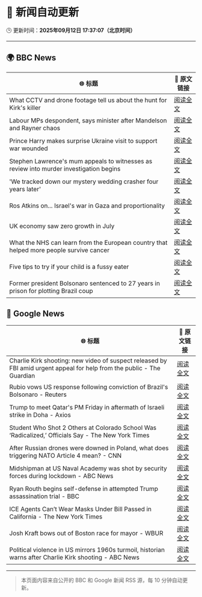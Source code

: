 # 🧠 新闻自动更新

🕒 更新时间：**2025年09月12日 17:37:07（北京时间）**

---

## 🌍 BBC News

| 🌐 标题 | 🔗 原文链接 |
|--------|-------------|
| What CCTV and drone footage tell us about the hunt for Kirk's killer | [阅读全文](https://www.bbc.com/news/videos/ce84y9ep1z8o?at_medium=RSS&at_campaign=rss) |
| Labour MPs despondent, says minister after Mandelson and Rayner chaos | [阅读全文](https://www.bbc.com/news/articles/cx238pwwqg6o?at_medium=RSS&at_campaign=rss) |
| Prince Harry makes surprise Ukraine visit to support war wounded | [阅读全文](https://www.bbc.com/news/articles/c3dr859vxxjo?at_medium=RSS&at_campaign=rss) |
| Stephen Lawrence's mum appeals to witnesses as review into murder investigation begins | [阅读全文](https://www.bbc.com/news/articles/cgrqnp09zl5o?at_medium=RSS&at_campaign=rss) |
| 'We tracked down our mystery wedding crasher four years later' | [阅读全文](https://www.bbc.com/news/articles/c7v1d3r6y8mo?at_medium=RSS&at_campaign=rss) |
| Ros Atkins on... Israel's war in Gaza and proportionality | [阅读全文](https://www.bbc.com/news/articles/cr5r76e127do?at_medium=RSS&at_campaign=rss) |
| UK economy saw zero growth in July | [阅读全文](https://www.bbc.com/news/articles/c203edl1zq3o?at_medium=RSS&at_campaign=rss) |
| What the NHS can learn from the European country that helped more people survive cancer | [阅读全文](https://www.bbc.com/news/articles/c701kw519lpo?at_medium=RSS&at_campaign=rss) |
| Five tips to try if your child is a fussy eater | [阅读全文](https://www.bbc.com/news/articles/c3e712j3gq5o?at_medium=RSS&at_campaign=rss) |
| Former president Bolsonaro sentenced to 27 years in prison for plotting Brazil coup | [阅读全文](https://www.bbc.com/news/articles/c8xrqxk9p4xo?at_medium=RSS&at_campaign=rss) |

## 📰 Google News

| 🌐 标题 | 🔗 原文链接 |
|--------|-------------|
| Charlie Kirk shooting: new video of suspect released by FBI amid urgent appeal for help from the public - The Guardian | [阅读全文](https://news.google.com/rss/articles/CBMi5wFBVV95cUxQd29uLTJ2bjVEOTRSZ1ZfRUd4WERWMjJsQWg1UHd0U01BLWVFbW81TUZsYUd3a3ZKeTF1S1pFMnZfbERSdzR3NXBjRFVaUTZkaUFjdFlBbjhhcDJsYWRiUUFVTjhZVGRYbG9rcjVhM1J5YnNmWDRrZzFpVU92NWpNSU9ERFh3NlQtLVQtLWhjSWtyQjg4SEFxMWM0MW1jYkhPemQwNURWZ2Fvb1F0LVZtNHczT2ZXYzRvY0djcjFkLWhLQ0sxblpBbFo5akczYUphRWZHZGViTEpQTllwWEZzcnJwY1QzVkE?oc=5) |
| Rubio vows US response following conviction of Brazil's Bolsonaro - Reuters | [阅读全文](https://news.google.com/rss/articles/CBMisgFBVV95cUxOX01Oakx5am85anhmR0lLNU5CN3kzby1VUjhpZEp2YWdaSnJuRjZiUkpRVUs0YmZVTVo1SlRZXzZYQlh5RHhPU1BKYzZRYVNsUDQ1emMyOHZrMEwwMWszTmc3Z3lTR2djNVM0ZUg3c2x4eTdYbm9jRmZmLUJhLWIzTHZDQVlDbmpldlZObUFSWHhfWVZqRWtMbUt5emdOSWE1czFHTEl6THZjd3pMRXV6aVJR?oc=5) |
| Trump to meet Qatar's PM Friday in aftermath of Israeli strike in Doha - Axios | [阅读全文](https://news.google.com/rss/articles/CBMie0FVX3lxTE00M1B1RXVSQWRQS080b0dfa2hxUzNfX2tvVWtlMEJhYkRiZDdERkJNZFUxdnRqU0xaU29oM2pQaDc0Q2tEdTZYTVpsMjVRWG9iUGtnZG9OYTY1MjNfbV9MaHMybXd6QWdQTnFlS1FvSGlVQ29kUXZ4dmRpZw?oc=5) |
| Student Who Shot 2 Others at Colorado School Was ‘Radicalized,’ Officials Say - The New York Times | [阅读全文](https://news.google.com/rss/articles/CBMiigFBVV95cUxOa1hISkpiRWZZR2tVSzVSNHFaeXBxeG5UeXVUeWhMc09LZGlwZFExYzNTVktiN0cxMjRHYWVyYWdpTjh6TkxqSy1QaE1tTWZ3QU5mQzdXQXk2NlQ2SkdEejQ5a3g4WnQwRVdjLTYtTUdsVmVMajRFT1RRV3VoUFVtaGZXaE9xSHhzTlE?oc=5) |
| After Russian drones were downed in Poland, what does triggering NATO Article 4 mean? - CNN | [阅读全文](https://news.google.com/rss/articles/CBMif0FVX3lxTFBXbDh3b1FHaDR0Y09qOWVEZ0tjRkpwZk1tYXgzTlZRTy04a2VUaWtvODk5UTRENDhTNU9CWTFPbmtwc0xLcGVlN0VzWGpzdGZCbEFnTFVmOGV2bXotbU9yWFBlYUF5RC16MUR0cGpYTWxKXzJOMVppMDNvOXg0X0E?oc=5) |
| Midshipman at US Naval Academy was shot by security forces during lockdown - ABC News | [阅读全文](https://news.google.com/rss/articles/CBMinwFBVV95cUxPZ2h6aVhKdFRINHBHQ2JmTWFkblFua2FPa3JtcGRyMTVfcXBKRE9WSUVRV1lSMFQ0NW1aTVJNdTk1NW01OW42TkwwOGgyeHpwNHdWWjZSUjkzWTJxVEpNbVF2N2s2UTNFZjBTWWdmeXdJU01yMGZPaXhUTGZWcXJsck5wVGdPbXlPMXh4bDRVOC16TnkxUUNEaVJzNDBDeVXSAaQBQVVfeXFMUEVwTUpXVzMwZk5yNGtXRU9STWJLYkxNQXlBV0dpU2JMOG9jT1pPRjRJZmZhNlFCdC1RLTdxTFFNVThSWGczWEZITFdfcGN0Y3FEQU1fcmN4WTIzbmNrSFNuOWRuSEFqdmpMRlI5ZlhfMXcxODVXaWpjMml0U3FBYmhmRXE3VUczR0dad3pHcEx3cm5PN3J6UlFRMUZOTmVvNUxTY0w?oc=5) |
| Ryan Routh begins self-defense in attempted Trump assassination trial - BBC | [阅读全文](https://news.google.com/rss/articles/CBMiWkFVX3lxTE1SUG55a2pCeGtTVHR0U2E4eC0tTnlfQ3BaWVU1NlhMSGxjZzlrb3g2blZxVDlUYUdEQjVoRDhlY2I4NVFfR21uM1ZJdFl6aDdueDdCNWFWY0NlUdIBX0FVX3lxTE9US1poVFVSS19LSzRJOHBJNkFMUnQzTktUSm5CNFpHOGFGT0FQcm82c3daNjRnXzVWT3c2UkdqbThfQ2QzU3did0RaSnlSOWNjN2V4LWJNVHlNMFNoYWZJ?oc=5) |
| ICE Agents Can’t Wear Masks Under Bill Passed in California - The New York Times | [阅读全文](https://news.google.com/rss/articles/CBMihgFBVV95cUxQeFVQWmJhNGVVa3NNR05oWlVCQkRpN25tZFl2SXBTMm55VXF5dEFRMnVibEVwRGFrMHF4am03Q2NqMjBxTFBRM1JTc2Fzenl6dDk5MXlqNmRjZnhyWi1GME5yTlJKYzR0WkMwbVZrOFdlMWZJVmZwY1F1X3o3SUVVMjJjQks0dw?oc=5) |
| Josh Kraft bows out of Boston race for mayor - WBUR | [阅读全文](https://news.google.com/rss/articles/CBMiiAFBVV95cUxQbXRtWGVYTF9aTjNPdnFFOUljMmtVNU1odjllZGNNUTdkMl9Qb0ZqbkNuZnlSNWJUa1IzTlFpRVM2ZzhueURpc2xvWjZwNWYxZnlfQ2JHaldscWYyM3V0dXJKQnNsMDF4S1J5RDQtTW1aWThnV3lhYWQzeWJyMUtfeEUwUEJPU0xI?oc=5) |
| Political violence in US mirrors 1960s turmoil, historian warns after Charlie Kirk shooting - ABC News | [阅读全文](https://news.google.com/rss/articles/CBMipwFBVV95cUxNYW9iM29SUkJrRmxnVG9wQ2lzU2d2ai1sZzZMZG1RaEx1VWdkWXVJNmtpRlBuVG5tdEI1QWswUW1JQWJyVE5feUJOa0RYMDdqSy00MGtlLXhrVmtmdGRpU2xEWmd5SG1kLWx3MUVYSEFHSzdlSEJYZENCaFBqRXdWT1Rnak9HQjZqZE5oeTloTW9ZZmpmcHMwTE14UXZYUUlDTXR0bkJCWdIBrAFBVV95cUxNS2JQbk4xeWx0bGtpemM2Z2dPZjFvTE5nQ0c1RllWRnhLdFp5SXhEUXJpNk9YNlpJcFhzYW04SjVNWmtvOU1INm9WXzltTFFFcVVLRE9mX3pLMkd0S1I1T2l1Z2lYQy1NT1pacjQtNG5BeHBmNVdFNTU2S3BiWUlrZTZjQ2ZaYjRuV0JvUFVVeEgzODVzWFVacEtpQjdGb1N4TTJfTmhMbkU0SkY0?oc=5) |

---
> 本页面内容来自公开的 BBC 和 Google 新闻 RSS 源，每 10 分钟自动更新。